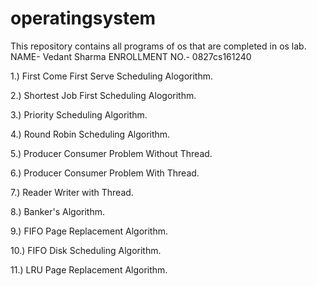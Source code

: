# operatingsystem
This repository contains all programs of os that are completed in os lab.
NAME- Vedant Sharma
ENROLLMENT NO.- 0827cs161240

1.) First Come First Serve Scheduling Alogorithm.

2.) Shortest Job First Scheduling Alogorithm.

3.) Priority Scheduling Algorithm.

4.) Round Robin Scheduling Algorithm.

5.) Producer Consumer Problem Without Thread.

6.) Producer Consumer Problem With Thread.

7.) Reader Writer with Thread.

8.) Banker's Algorithm.

9.) FIFO Page Replacement Algorithm.

10.) FIFO Disk Scheduling Algorithm.

11.) LRU Page Replacement Algorithm.

